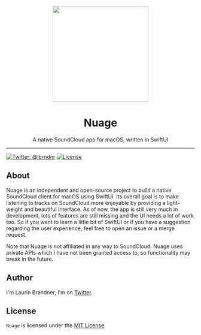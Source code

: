 <p align="center">
<img height="256" src="https://raw.githubusercontent.com/lbrndnr/nuage-macos/master/screenshot.png" />
</p>

<h1 align="center">Nuage</h1>
<p align="center">A native SoundCloud app for macOS, written in SwiftUI</p>

---

[![Twitter: @lbrndnr](https://img.shields.io/badge/contact-@lbrndnr-blue.svg?style=flat)](https://twitter.com/lbrndnr)
[![License](http://img.shields.io/badge/license-MIT-green.svg?style=flat)](https://github.com/lbrndnr/StackNavigationView/blob/master/LICENSE)

## About
Nuage is an independent and open-source project to build a native SoundCloud client for macOS using SwiftUI. Its overall goal is to make listening to tracks on SoundCloud more enjoyable by providing a light-weight and beautiful interface. As of now, the app is still very much in development, lots of features are still missing and the UI needs a lot of work too. So if you want to learn a little bit of SwiftUI or if you have a suggestion regarding the user experience, feel free to open an issue or a merge request.

Note that Nuage is not affiliated in any way to SoundCloud. Nuage uses private APIs which I have not been granted access to, so functionality may break in the future.

## Author
I'm Laurin Brandner, I'm on [Twitter](https://twitter.com/lbrndnr).

## License
`Nuage` is licensed under the [MIT License](http://opensource.org/licenses/mit-license.php).